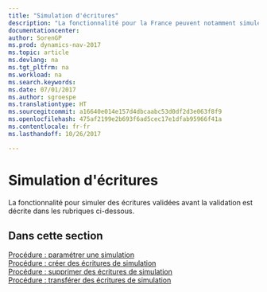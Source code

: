 ```yaml
---
title: "Simulation d'écritures"
description: "La fonctionnalité pour la France peuvent notamment simuler des écritures validées avant la validation."
documentationcenter: 
author: SorenGP
ms.prod: dynamics-nav-2017
ms.topic: article
ms.devlang: na
ms.tgt_pltfrm: na
ms.workload: na
ms.search.keywords: 
ms.date: 07/01/2017
ms.author: sgroespe
ms.translationtype: HT
ms.sourcegitcommit: a16640e014e157d4dbcaabc53d0df2d3e063f8f9
ms.openlocfilehash: 475af2199e2b693f6ad5cec17e1dfab95966f41a
ms.contentlocale: fr-fr
ms.lasthandoff: 10/26/2017

---
```

# <a name="simulation-of-entries"></a>Simulation d'écritures
La fonctionnalité pour simuler des écritures validées avant la validation est décrite dans les rubriques ci-dessous.

## <a name="in-this-section"></a>Dans cette section
[Procédure : paramétrer une simulation](how-to-set-up-simulation.md)  
[Procédure : créer des écritures de simulation](how-to-create-simulation-entries.md)  
[Procédure : supprimer des écritures de simulation](how-to-delete-simulation-entries.md)  
[Procédure : transférer des écritures de simulation](how-to-transfer-simulation-entries.md)  

